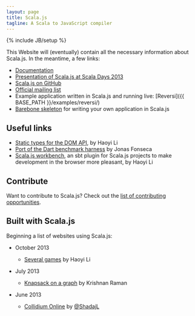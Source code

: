 ```yaml
---
layout: page
title: Scala.js
tagline: A Scala to JavaScript compiler
---
```

{% include JB/setup %}

This Website will (eventually) contain all the necessary information about
Scala.js. In the meantime, a few links:

*   [Documentation](./doc/)
*   [Presentation of Scala.js at Scala Days 2013](http://www.parleys.com/play/51c380bfe4b0ed8770356866)
*   [Scala.js on GitHub](https://github.com/lampepfl/scala-js)
*   [Official mailing list](https://groups.google.com/forum/?fromgroups#!forum/scala-js)
*   Example application written in Scala.js and running live:
    [Reversi]({{ BASE_PATH }}/examples/reversi/)
*   [Barebone skeleton](https://github.com/sjrd/scala-js-example-app)
    for writing your own application in Scala.js

## Useful links

*   [Static types for the DOM API](https://github.com/lihaoyi/scala-js-dom),
    by Haoyi Li
*   [Port of the Dart benchmark harness](https://github.com/jonas/scalajs-benchmarks)
    by Jonas Fonseca
*   [Scala.js workbench](https://github.com/lihaoyi/scala-js-workbench),
    an sbt plugin for Scala.js projects to make development in the browser more
    pleasant, by Haoyi Li

## Contribute

Want to contribute to Scala.js? Check out the
[list of contributing opportunities](./contribute/).

## Built with Scala.js

Beginning a list of websites using Scala.js:

*   October 2013

    -   [Several games](http://lihaoyi.github.io/scala-js-games/)
        by Haoyi Li

*   July 2013

    -   [Knapsack on a graph](http://krishnanraman.github.io/scala-js/examples/helloworld/helloworld.html)
        by Krishnan Raman

*   June 2013

    -   [Collidium Online](http://collidium.shadaj.me/) by
        [@ShadajL](https://twitter.com/ShadajL)
